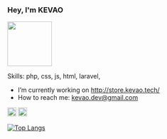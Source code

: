 ### Hey, I'm KEVAO
<img src="https://media.giphy.com/media/vFKqnCdLPNOKc/giphy.gif" width="100px" />

Skills: php, css, js, html, laravel, 

- I’m currently working on http://store.kevao.tech/ 
- How to reach me: kevao.dev@gmail.com 


[<img src='https://cdn.jsdelivr.net/npm/simple-icons@3.0.1/icons/instagram.svg' alt='instagram' height='20'>](https://www.instagram.com/kevao20/)  [<img src='https://cdn.jsdelivr.net/npm/simple-icons@3.0.1/icons/icloud.svg' alt='website' height='20'>](http://www.kevao.tech/)  

[![Top Langs](https://github-readme-stats.vercel.app/api/top-langs/?username=KEVAO18)](https://github.com/anuraghazra/github-readme-stats)


